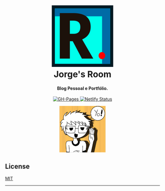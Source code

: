 <h1 align="center">
  <br>
  <a href="https://jorgen-jr.github.io/"><img src="https://github.com/Jorgen-Jr/Jorgen-Jr.github.io/raw/main/src/assets/image/logo.png" alt="Site Logo" width="200"></a>
  <br>
  Jorge's Room
  <br>
</h1>

<h4 align="center">Blog Pessoal e Portfólio.</h4>

<p align="center">

  <a href="https://github.com/Jorgen-Jr/room/actions/workflows/deploy.yml">
    <img src="https://github.com/Jorgen-Jr/room/actions/workflows/deploy.yml/badge.svg"
         alt="GH-Pages">
  </a>

  <a href="https://app.netlify.com/sites/joujiroom/deploys">
    <img src="https://api.netlify.com/api/v1/badges/7ca5c5e9-d2e9-43dd-a65f-77dbee6e654f/deploy-status"
         alt="Netlify Status">
  </a>

</p>

<p align="center">
    <a href="https://github.com/Jorgen-Jr">
        <img src="https://github.com/Jorgen-Jr/Jorgen-Jr.github.io/raw/main/src/assets/image/profile_pic.png" alt="Site Logo" width="150">
    </a>
</p>

## License

[MIT](https://github.com/Jorgen-Jr/Jorgen-Jr.github.io/blob/main/LICENSE)

---
